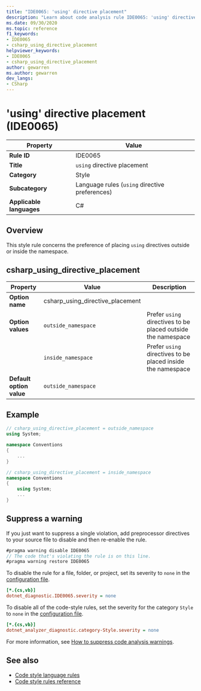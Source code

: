 ```yaml
---
title: "IDE0065: 'using' directive placement"
description: "Learn about code analysis rule IDE0065: 'using' directive placement"
ms.date: 09/30/2020
ms.topic: reference
f1_keywords:
- IDE0065
- csharp_using_directive_placement
helpviewer_keywords:
- IDE0065
- csharp_using_directive_placement
author: gewarren
ms.author: gewarren
dev_langs:
- CSharp
---
```

# 'using' directive placement (IDE0065)

| Property                 | Value                                          |
|--------------------------|------------------------------------------------|
| **Rule ID**              | IDE0065                                        |
| **Title**                | `using` directive placement                    |
| **Category**             | Style                                          |
| **Subcategory**          | Language rules (`using` directive preferences) |
| **Applicable languages** | C#                                             |

## Overview

This style rule concerns the preference of placing `using` directives outside or inside the namespace.

## csharp_using_directive_placement

|Property|Value|Description|
|-|-|-|
| **Option name** | csharp_using_directive_placement | |
| **Option values** | `outside_namespace` | Prefer `using` directives to be placed outside the namespace|
||`inside_namespace` | Prefer `using` directives to be placed inside the namespace |
| **Default option value** | `outside_namespace` | |

## Example

```csharp
// csharp_using_directive_placement = outside_namespace
using System;

namespace Conventions
{
    ...
}

// csharp_using_directive_placement = inside_namespace
namespace Conventions
{
    using System;
    ...
}
```

## Suppress a warning

If you just want to suppress a single violation, add preprocessor directives to your source file to disable and then re-enable the rule.

```csharp
#pragma warning disable IDE0065
// The code that's violating the rule is on this line.
#pragma warning restore IDE0065
```

To disable the rule for a file, folder, or project, set its severity to `none` in the [configuration file](../configuration-files.md).

```ini
[*.{cs,vb}]
dotnet_diagnostic.IDE0065.severity = none
```

To disable all of the code-style rules, set the severity for the category `Style` to `none` in the [configuration file](../configuration-files.md).

```ini
[*.{cs,vb}]
dotnet_analyzer_diagnostic.category-Style.severity = none
```

For more information, see [How to suppress code analysis warnings](../suppress-warnings.md).

## See also

- [Code style language rules](language-rules.md)
- [Code style rules reference](index.md)
